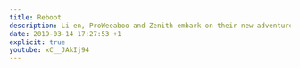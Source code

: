```yaml
---
title: Reboot
description: Li-en, ProWeeaboo and Zenith embark on their new adventure... talking!
date: 2019-03-14 17:27:53 +1
explicit: true
youtube: xC__JAkIj94
---
```


